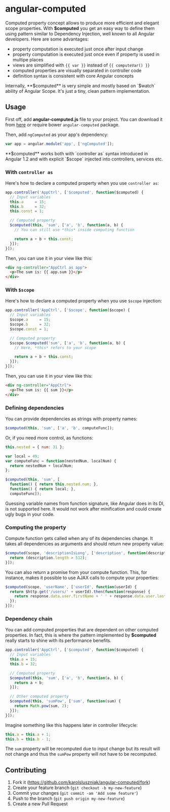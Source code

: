 # angular-computed

Computed property concept allows to produce more efficient and elegant scope properties. With **$computed** you get an easy way to define them using pattern similar to Dependency Injection, well known to all Angular developers. Here are some advantages:

- property computation is executed just once after input change
- property computation is executed just once even if property is used in multipe places
- views are simplified with `{{ var }}` instead of `{{ computeVar() }}`
- computed properties are visually separated in controller code
- definition syntax is consistent with core Angular concepts

Internally, **$computed** is very simple and mostly based on `$watch` ability of Angular Scope. It's just a tiny, clean pattern implementation.

## Usage

First off, add **angular-computed.js** file to your project. You can download it from [here](https://raw.githubusercontent.com/karolsluszniak/angular-computed/master/angular-computed.js) or require bower `angular-computed` package.

Then, add `ngComputed` as your app's dependency:

```js
var app = angular.module('app', ['ngComputed']);
```

**$computed** works both with `controller as` syntax introduced in Angular 1.2 and with explicit `$scope` injected into controllers, services etc.

### With `controller as`

Here's how to declare a computed property when you use `controller as`:

```js
app.controller('AppCtrl', ['$computed', function($computed) {
  // Input variables
  this.a     = 15;
  this.b     = 32;
  this.const = 1;

  // Computed property
  $computed(this, 'sum', ['a', 'b', function(a, b) {
    // You can still use *this* inside computing function

    return a + b + this.const;
  }]);
}]);
```

Then, you can use it in your view like this:

```html
<div ng-controller="AppCtrl as app">
  <p>The sum is: {{ app.sum }}</p>
</div>
```

### With `$scope`

Here's how to declare a computed property when you use `$scope` injection:

```js
app.controller('AppCtrl', ['$scope', function($scope) {
  // Input variables
  $scope.a     = 15;
  $scope.b     = 32;
  $scope.const = 1;

  // Computed property
  $scope.$computed('sum', ['a', 'b', function(a, b) {
    // Here, *this* refers to your scope

    return a + b + this.const;
  }]);
}]);
```

Then, you can use it in your view like this:

```html
<div ng-controller="AppCtrl">
  <p>The sum is: {{ sum }}</p>
</div>
```

### Defining dependencies

You can provide dependencies as strings with property names:

```js
$computed(this, 'sum', ['a', 'b', computeFunc]);
```

Or, if you need more control, as functions:

```js
this.nested = { num: 31 };

var local = 49;
var computeFunc = function(nestedNum, localNum) {
  return nestedNum + localNum;
};

$computed(this, 'sum', [
  function() { return this.nested.num; },
  function() { return local; },
  computeFunc]);
```

Guessing variable names from function signature, like Angular does in its DI, is not supported here. It would not work after minification and could create ugly bugs in your code.

### Computing the property

Compute function gets called when any of its dependencies change. It takes all dependencies as arguments and should return new property value:

```js
$computed(scope, 'descriptionIsLong', ['description', function(description) {
  return (description.length > 512);
}]);
```

You can also return a promise from your compute function. This, for instance, makes it possible to use AJAX calls to compute your properties:

```js
$computed(scope, 'userName', ['userId', function(userId) {
  return $http.get('/users/' + userId).then(function(response) {
    return response.data.user.firstName + ' ' + response.data.user.lastName;
  });
}]);
```

### Dependency chain

You can add computed properties that are dependent on other computed properties. In fact, this is where the pattern implemented by **$computed** really starts to shine with its performance benefits.

```js
app.controller('AppCtrl', ['$computed', function($computed) {
  // Input variables
  this.a = 15;
  this.b = 32;

  // Computed property
  $computed(this, 'sum', ['a', 'b', function(a, b) {
    return a + b;
  }]);

  // Other computed property
  $computed(this, 'sumPow', ['sum', function(sum) {
    return Math.pow(sum, 2);
  }]);
}]);
```

Imagine something like this happens later in controller lifecycle:

```js
this.a = this.a + 1;
this.b = this.b - 1;
```

The `sum` property will be recomputed due to input change but its result will not change and thus the `sumPow` property will not have to be recomputed.

## Contributing

1. Fork it (https://github.com/karolsluszniak/angular-computed/fork)
2. Create your feature branch (`git checkout -b my-new-feature`)
3. Commit your changes (`git commit -am 'Add some feature'`)
4. Push to the branch (`git push origin my-new-feature`)
5. Create a new Pull Request
